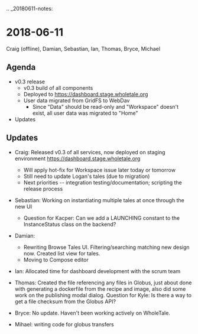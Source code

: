 .. _20180611-notes:

2018-06-11
==========
Craig (offline), Damian, Sebastian, Ian, Thomas, Bryce, Michael

Agenda
------
* v0.3 release
  * v0.3 build of all components
  * Deployed to https://dashboard.stage.wholetale.org
  * User data migrated from GridFS to WebDav
    * Since "Data" should be read-only and "Workspace" doesn't exist, all user data was migrated to "Home"
* Updates

Updates
-------
* Craig:  Released v0.3 of all services, now deployed on staging environment https://dashboard.stage.wholetale.org
  * Will apply hot-fix for Workspace issue later today or tomorrow
  * Still need to update Logan's tales (due to migration)
  * Next priorities -- integration testing/documentation; scripting the release process
* Sebastian: Working on instantiating multiple tales at once through the new UI
    * Question for Kacper: Can we add a LAUNCHING constant to the InstanceStatus class on the backend?
* Damian:
    * Rewriting Browse Tales UI. Filtering/searching matching new design now. Created list view for tales.
    * Moving to Compose editor

* Ian: Allocated time for dashboard development with the scrum team
* Thomas: Created the file referencing any files in Globus, just about done with generating a dockerfile from the recipe and image, also did    some work on the publishing modal dialog.
  Question for Kyle: Is there a way to get a file checksum from the Globus API?
* Bryce: No update. Haven't been working actively on WholeTale.
* Mihael: writing code for globus transfers
